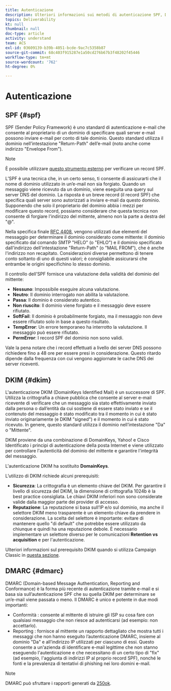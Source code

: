 ```yaml
---
title: Autenticazione
description: Ulteriori informazioni sui metodi di autenticazione SPF, DKIM e DMARC.
topics: Deliverability
kt: null
thumbnail: null
doc-type: article
activity: understand
team: ACS
exl-id: 03609139-b39b-4051-bcde-9ac7c5358b87
source-git-commit: 68c403f915287e1a50cd276b67b3f48202f45446
workflow-type: tm+mt
source-wordcount: '762'
ht-degree: 0%

---
```


# Autenticazione

## SPF {#spf}

SPF (Sender Policy Framework) è uno standard di autenticazione e-mail che consente al proprietario di un dominio di specificare quali server e-mail possono inviare e-mail per conto di tale dominio. Questo standard utilizza il dominio nell’intestazione &quot;Return-Path&quot; dell’e-mail (noto anche come indirizzo &quot;Envelope From&quot;).

>[!NOTE]
>
>È possibile utilizzare [questo strumento esterno](https://www.kitterman.com/spf/validate.html) per verificare un record SPF.

L’SPF è una tecnica che, in un certo senso, ti consente di assicurarti che il nome di dominio utilizzato in un’e-mail non sia forgiato. Quando un messaggio viene ricevuto da un dominio, viene eseguita una query sul server DNS del dominio. La risposta è un breve record (il record SPF) che specifica quali server sono autorizzati a inviare e-mail da questo dominio. Supponendo che solo il proprietario del dominio abbia i mezzi per modificare questo record, possiamo considerare che questa tecnica non consente di forgiare l&#39;indirizzo del mittente, almeno non la parte a destra del &quot;@&quot;.

Nella specifica finale [RFC 4408](https://www.rfc-editor.org/info/rfc4408), vengono utilizzati due elementi del messaggio per determinare il dominio considerato come mittente: il dominio specificato dal comando SMTP &quot;HELO&quot; (o &quot;EHLO&quot;) e il dominio specificato dall&#39;indirizzo dell&#39;intestazione &quot;Return-Path&quot; (o &quot;MAIL FROM&quot;), che è anche l&#39;indirizzo non recapitato. Considerazioni diverse permettono di tenere conto soltanto di uno di questi valori; è consigliabile assicurarsi che entrambe le origini specifichino lo stesso dominio.

Il controllo dell&#39;SPF fornisce una valutazione della validità del dominio del mittente:

* **Nessuno**: Impossibile eseguire alcuna valutazione.
* **Neutro**: Il dominio interrogato non abilita la valutazione.
* **Passa**: Il dominio è considerato autentico.
* **Non riuscito**: Il dominio viene forgiato e il messaggio deve essere rifiutato.
* **SoftFail**: Il dominio è probabilmente forgiato, ma il messaggio non deve essere rifiutato solo in base a questo risultato.
* **TempError**: Un errore temporaneo ha interrotto la valutazione. Il messaggio può essere rifiutato.
* **PermError**: I record SPF del dominio non sono validi.

Vale la pena notare che i record effettuati a livello dei server DNS possono richiedere fino a 48 ore per essere presi in considerazione. Questo ritardo dipende dalla frequenza con cui vengono aggiornate le cache DNS dei server riceventi.

## DKIM {#dkim}

L&#39;autenticazione DKIM (DomainKeys Identified Mail) è un successore di SPF. Utilizza la crittografia a chiave pubblica che consente al server e-mail ricevente di verificare che un messaggio sia stato effettivamente inviato dalla persona o dall’entità da cui sostiene di essere stato inviato e se il contenuto del messaggio è stato modificato tra il momento in cui è stato inviato originariamente (e DKIM &quot;signed&quot;) e il momento in cui è stato ricevuto. In genere, questo standard utilizza il dominio nell’intestazione &quot;Da&quot; o &quot;Mittente&quot;.

DKIM proviene da una combinazione di DomainKeys, Yahoo! e Cisco Identificato i principi di autenticazione della posta Internet e viene utilizzato per controllare l&#39;autenticità del dominio del mittente e garantire l&#39;integrità del messaggio.

L&#39;autenticazione DKIM ha sostituito **DomainKeys**.

L’utilizzo di DKIM richiede alcuni prerequisiti:

* **Sicurezza**: La crittografia è un elemento chiave del DKIM. Per garantire il livello di sicurezza del DKIM, la dimensione di crittografia 1024b è la best practice consigliata. Le chiavi DKIM inferiori non sono considerate valide dalla maggior parte dei provider di accesso.
* **Reputazione**: La reputazione si basa sull’IP e/o sul dominio, ma anche il selettore DKIM meno trasparente è un elemento chiave da prendere in considerazione. La scelta del selettore è importante: evitare di mantenere quello &quot;di default&quot; che potrebbe essere utilizzato da chiunque e quindi ha una reputazione debole. È necessario implementare un selettore diverso per le comunicazioni **Retention vs acquisition** e per l&#39;autenticazione.

Ulteriori informazioni sul prerequisito DKIM quando si utilizza Campaign Classic in [questa sezione](/help/additional-resources/acc-technical-recommendations.md#dkim-acc).

## DMARC {#dmarc}

DMARC (Domain-based Message Authentication, Reporting and Conformance) è la forma più recente di autenticazione tramite e-mail e si basa sia sull’autenticazione SPF che su quella DKIM per determinare se un’e-mail viene passata o meno. Il DMARC è unico e potente in due modi importanti:

* Conformità : consente al mittente di istruire gli ISP su cosa fare con qualsiasi messaggio che non riesce ad autenticarsi (ad esempio: non accettarlo).
* Reporting : fornisce al mittente un rapporto dettagliato che mostra tutti i messaggi che non hanno eseguito l’autenticazione DMARC, insieme al dominio &quot;Da&quot; e all’indirizzo IP utilizzati per ciascuno di essi. Questo consente a un&#39;azienda di identificare e-mail legittime che non stanno eseguendo l&#39;autenticazione e che necessitano di un certo tipo di &quot;fix&quot; (ad esempio, l&#39;aggiunta di indirizzi IP al proprio record SPF), nonché le fonti e la prevalenza di tentativi di phishing nei loro domini e-mail.

>[!NOTE]
>
>DMARC può sfruttare i rapporti generati da [250ok](https://250ok.com/).
